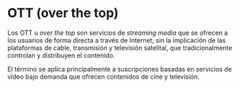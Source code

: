 # OTT (over the top)

Los OTT u _over the top_ son servicios de _streaming media_ que se ofrecen a los usuarios de forma directa a través de Internet, sin la implicación de las plataformas de cable, transmisión y televisión satelital, que tradicionalmente controlan y distribuyen el contenido.

El término se aplica principalmente a suscripciones basadas en servicios de vídeo bajo demanda que ofrecen contenidos de cine y televisión.
